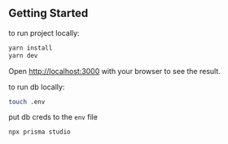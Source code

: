 ## Getting Started


to run project locally:

```bash
yarn install
yarn dev
```

Open [http://localhost:3000](http://localhost:3000) with your browser to see the result.

to run db locally:

```bash
touch .env
```

put db creds to the `env` file

```bash
npx prisma studio
```


